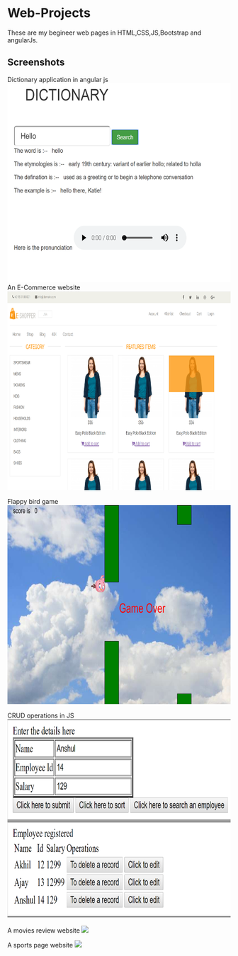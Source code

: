 # Web-Projects
These are my begineer web pages in HTML,CSS,JS,Bootstrap and angularJs.

## Screenshots

Dictionary application in angular js
<span height="25" width="100%"></span>
<img src="https://github.com/AkhilDixit1998/Web-Projects/blob/master/web%20images/dictionary.PNG" height="450">
<span height="25"></span>
An E-Commerce website
<img src="https://github.com/AkhilDixit1998/Web-Projects/blob/master/web%20images/ecommerce.PNG" height="450">

Flappy bird game
<img src="https://github.com/AkhilDixit1998/Web-Projects/blob/master/web%20images/flappybird.PNG" height="450">

CRUD operations in JS
<img src="https://github.com/AkhilDixit1998/Web-Projects/blob/master/web%20images/jsentry.PNG" height="450">

A movies review website
<img src="https://github.com/AkhilDixit1998/Web-Projects/blob/master/web%20images/movies.PNG" height="450">

A sports page website
<img src="https://github.com/AkhilDixit1998/Web-Projects/blob/master/web%20images/sports.PNG" height="450">



